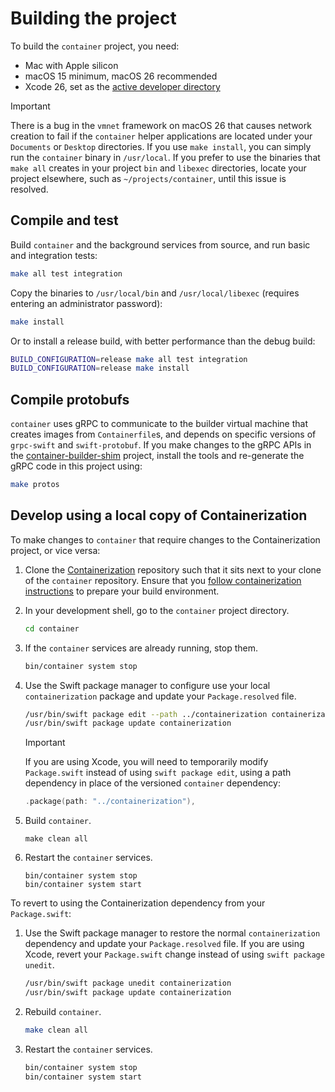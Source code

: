 # Building the project

To build the `container` project, you need:

- Mac with Apple silicon
- macOS 15 minimum, macOS 26 recommended
- Xcode 26, set as the [active developer directory](https://developer.apple.com/library/archive/technotes/tn2339/_index.html#//apple_ref/doc/uid/DTS40014588-CH1-HOW_DO_I_SELECT_THE_DEFAULT_VERSION_OF_XCODE_TO_USE_FOR_MY_COMMAND_LINE_TOOLS_)

> [!IMPORTANT]
> There is a bug in the `vmnet` framework on macOS 26 that causes network creation to fail if the `container` helper applications are located under your `Documents` or `Desktop` directories. If you use `make install`, you can simply run the `container` binary in `/usr/local`. If you prefer to use the binaries that `make all` creates in your project `bin` and `libexec` directories, locate your project elsewhere, such as `~/projects/container`, until this issue is resolved.

## Compile and test

Build `container` and the background services from source, and run basic and integration tests:

```bash
make all test integration
```

Copy the binaries to `/usr/local/bin` and `/usr/local/libexec` (requires entering an administrator password):

```bash
make install
```

Or to install a release build, with better performance than the debug build:

```bash
BUILD_CONFIGURATION=release make all test integration
BUILD_CONFIGURATION=release make install
```

## Compile protobufs

`container` uses gRPC to communicate to the builder virtual machine that creates images from `Containerfile`s, and depends on specific versions of `grpc-swift` and `swift-protobuf`. If you make changes to the gRPC APIs in the [container-builder-shim](https://github.com/apple/container-builder-shim) project, install the tools and re-generate the gRPC code in this project using:

```bash
make protos
```

## Develop using a local copy of Containerization

To make changes to `container` that require changes to the Containerization project, or vice versa:

1. Clone the [Containerization](https://github.com/apple/containerization) repository such that it sits next to your clone
of the `container` repository. Ensure that you [follow containerization instructions](https://github.com/apple/containerization/blob/main/README.md#prepare-to-build-package)
to prepare your build environment.

2. In your development shell, go to the `container` project directory.

    ```bash
    cd container
    ```

3. If the `container` services are already running, stop them.

    ```bash
    bin/container system stop
    ```

4. Use the Swift package manager to configure use your local `containerization` package and update your `Package.resolved` file.

    ```bash
    /usr/bin/swift package edit --path ../containerization containerization
    /usr/bin/swift package update containerization
    ```

    > [!IMPORTANT]
    > If you are using Xcode, you will need to temporarily modify `Package.swift` instead of using `swift package edit`, using a path dependency in place of the versioned `container` dependency:
    >
    >    ```swift
    >    .package(path: "../containerization"),
    >    ```
5. Build `container`.

    ```
    make clean all
    ```

6. Restart the `container` services.

    ```
    bin/container system stop
    bin/container system start
    ```

To revert to using the Containerization dependency from your `Package.swift`:

1. Use the Swift package manager to restore the normal `containerization` dependency and update your `Package.resolved` file. If you are using Xcode, revert your `Package.swift` change instead of using `swift package unedit`.

    ```bash
    /usr/bin/swift package unedit containerization
    /usr/bin/swift package update containerization
    ```

2. Rebuild `container`.

    ```bash
    make clean all
    ```

3. Restart the `container` services.

    ```bash
    bin/container system stop
    bin/container system start
    ```
